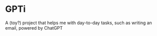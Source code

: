 # GPTi
A (toy?) project that helps me with day-to-day tasks, such as writing an email, powered by ChatGPT
